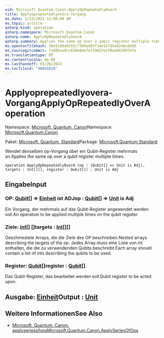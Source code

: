 ```yaml
---
uid: Microsoft.Quantum.Canon.ApplyOpRepeatedlyOverA
title: Applyoprepeatedlyovera-Vorgang
ms.date: 1/23/2021 12:00:00 AM
ms.topic: article
qsharp.kind: operation
qsharp.namespace: Microsoft.Quantum.Canon
qsharp.name: ApplyOpRepeatedlyOverA
qsharp.summary: Applies the same op over a qubit register multiple times.
ms.openlocfilehash: 30e91d8a0292c7389ad83f14e1b7d4a8248cbb96
ms.sourcegitcommit: 71605ea9cc630e84e7ef29027e1f0ea06299747e
ms.translationtype: MT
ms.contentlocale: de-DE
ms.lasthandoff: 01/26/2021
ms.locfileid: "98841618"
---
```

# <a name="applyoprepeatedlyovera-operation"></a><span data-ttu-id="4dbc4-102">Applyoprepeatedlyovera-Vorgang</span><span class="sxs-lookup"><span data-stu-id="4dbc4-102">ApplyOpRepeatedlyOverA operation</span></span>

<span data-ttu-id="4dbc4-103">Namespace: [Microsoft. Quantum. Canon](xref:Microsoft.Quantum.Canon)</span><span class="sxs-lookup"><span data-stu-id="4dbc4-103">Namespace: [Microsoft.Quantum.Canon](xref:Microsoft.Quantum.Canon)</span></span>

<span data-ttu-id="4dbc4-104">Paket: [Microsoft. Quantum. Standard](https://nuget.org/packages/Microsoft.Quantum.Standard)</span><span class="sxs-lookup"><span data-stu-id="4dbc4-104">Package: [Microsoft.Quantum.Standard](https://nuget.org/packages/Microsoft.Quantum.Standard)</span></span>


<span data-ttu-id="4dbc4-105">Wendet denselben op-Vorgang über ein Qubit-Register mehrmals an.</span><span class="sxs-lookup"><span data-stu-id="4dbc4-105">Applies the same op over a qubit register multiple times.</span></span>

```qsharp
operation ApplyOpRepeatedlyOverA (op : (Qubit[] => Unit is Adj), targets : Int[][], register : Qubit[]) : Unit is Adj
```


## <a name="input"></a><span data-ttu-id="4dbc4-106">Eingabe</span><span class="sxs-lookup"><span data-stu-id="4dbc4-106">Input</span></span>

### <a name="op--qubit--unit--is-adj"></a><span data-ttu-id="4dbc4-107">OP: [Qubit](xref:microsoft.quantum.lang-ref.qubit)[] => [Einheit](xref:microsoft.quantum.lang-ref.unit)  ist ADJ</span><span class="sxs-lookup"><span data-stu-id="4dbc4-107">op : [Qubit](xref:microsoft.quantum.lang-ref.qubit)[] => [Unit](xref:microsoft.quantum.lang-ref.unit)  is Adj</span></span>

<span data-ttu-id="4dbc4-108">Ein Vorgang, der mehrmals auf das Qubit-Register angewendet werden soll.</span><span class="sxs-lookup"><span data-stu-id="4dbc4-108">An operation to be applied multiple times on the qubit register</span></span>


### <a name="targets--int"></a><span data-ttu-id="4dbc4-109">Ziele: [int](xref:microsoft.quantum.lang-ref.int)[] []</span><span class="sxs-lookup"><span data-stu-id="4dbc4-109">targets : [Int](xref:microsoft.quantum.lang-ref.int)[][]</span></span>

<span data-ttu-id="4dbc4-110">Geschmestete Arrays, die die Ziele des OP beschreiben.</span><span class="sxs-lookup"><span data-stu-id="4dbc4-110">Nested arrays describing the targets of the op.</span></span> <span data-ttu-id="4dbc4-111">Jedes Array muss eine Liste von int enthalten, die die zu verwendenden Qubits beschreibt.</span><span class="sxs-lookup"><span data-stu-id="4dbc4-111">Each array should contain a list of ints describing the qubits to be used.</span></span>


### <a name="register--qubit"></a><span data-ttu-id="4dbc4-112">Register: [Qubit](xref:microsoft.quantum.lang-ref.qubit)[]</span><span class="sxs-lookup"><span data-stu-id="4dbc4-112">register : [Qubit](xref:microsoft.quantum.lang-ref.qubit)[]</span></span>

<span data-ttu-id="4dbc4-113">Das Qubit-Register, das bearbeitet werden soll.</span><span class="sxs-lookup"><span data-stu-id="4dbc4-113">Qubit register to be acted upon.</span></span>



## <a name="output--unit"></a><span data-ttu-id="4dbc4-114">Ausgabe: [Einheit](xref:microsoft.quantum.lang-ref.unit)</span><span class="sxs-lookup"><span data-stu-id="4dbc4-114">Output : [Unit](xref:microsoft.quantum.lang-ref.unit)</span></span>



## <a name="see-also"></a><span data-ttu-id="4dbc4-115">Weitere Informationen</span><span class="sxs-lookup"><span data-stu-id="4dbc4-115">See Also</span></span>

- [<span data-ttu-id="4dbc4-116">Microsoft. Quantum. Canon. applyseriesofops</span><span class="sxs-lookup"><span data-stu-id="4dbc4-116">Microsoft.Quantum.Canon.ApplySeriesOfOps</span></span>](xref:Microsoft.Quantum.Canon.ApplySeriesOfOps)